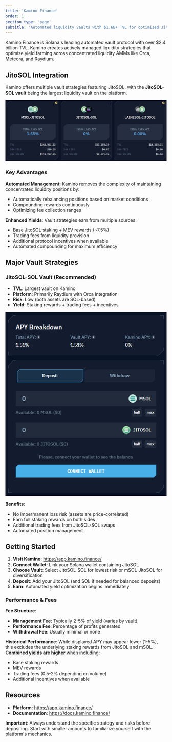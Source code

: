 ```yaml
---
title: 'Kamino Finance'
order: 1
section_type: 'page'
subtitle: 'Automated liquidity vaults with $1.6B+ TVL for optimized JitoSOL yields'
---
```


Kamino Finance is Solana's leading automated vault protocol with over $2.4 billion TVL. Kamino creates actively managed liquidity strategies that optimize yield farming across concentrated liquidity AMMs like Orca, Meteora, and Raydium.

## JitoSOL Integration

Kamino offers multiple vault strategies featuring JitoSOL, with the **JitoSOL-SOL vault** being the largest liquidity vault on the platform.

![kamino 1](/shared/images/jitosol/kamino_1.png)

### **Key Advantages**

**Automated Management**: Kamino removes the complexity of maintaining concentrated liquidity positions by:
- Automatically rebalancing positions based on market conditions
- Compounding rewards continuously
- Optimizing fee collection ranges

**Enhanced Yields**: Vault strategies earn from multiple sources:
- Base JitoSOL staking + MEV rewards (~7.5%)
- Trading fees from liquidity provision
- Additional protocol incentives when available
- Automated compounding for maximum efficiency

## Major Vault Strategies

### **JitoSOL-SOL Vault (Recommended)**
- **TVL**: Largest vault on Kamino
- **Platform**: Primarily Raydium with Orca integration
- **Risk**: Low (both assets are SOL-based)
- **Yield**: Staking rewards + trading fees + incentives

![kamino 2](/shared/images/jitosol/kamino_2.webp)

**Benefits**:
- No impermanent loss risk (assets are price-correlated)
- Earn full staking rewards on both sides
- Additional trading fees from JitoSOL-SOL swaps
- Automated position management

## Getting Started

1. **Visit Kamino**: <https://app.kamino.finance/>
2. **Connect Wallet**: Link your Solana wallet containing JitoSOL
3. **Choose Vault**: Select JitoSOL-SOL for lowest risk or mSOL-JitoSOL for diversification
4. **Deposit**: Add your JitoSOL (and SOL if needed for balanced deposits)
5. **Earn**: Automated yield optimization begins immediately

### **Performance & Fees**

**Fee Structure**:
- **Management Fee**: Typically 2-5% of yield (varies by vault)
- **Performance Fee**: Percentage of profits generated
- **Withdrawal Fee**: Usually minimal or none

**Historical Performance**:
While displayed APY may appear lower (1-5%), this excludes the underlying staking rewards from JitoSOL and mSOL. **Combined yields are higher** when including:
- Base staking rewards
- MEV rewards
- Trading fees (0.5-2% depending on volume)
- Additional incentives when available

## Resources

- **Platform**: <https://app.kamino.finance/>
- **Documentation**: <https://docs.kamino.finance/>

**Important**: Always understand the specific strategy and risks before depositing. Start with smaller amounts to familiarize yourself with the platform's mechanics.